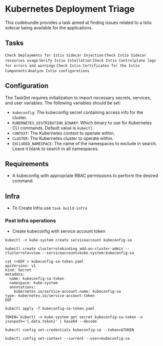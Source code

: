 # Kubernetes Deployment Triage

This codebundle provides a task aimed at finding issues related to a Istio sidecar being available for the applications.

## Tasks
`Check Deployments for Istio Sidecar Injection`
`Check Istio Sidecar resources usage`
`Verify Istio Istallation`
`Check Istio Controlplane logs for errors and warnings`
`Check Istio Certificates for the Istio Components`
`Analyze Istio configurations`


## Configuration
The TaskSet requires initialization to import necessary secrets, services, and user variables. The following variables should be set:

- `kubeconfig`: The kubeconfig secret containing access info for the cluster.
- `KUBERNETES_DISTRIBUTION_BINARY`: Which binary to use for Kubernetes CLI commands. Default value is `kubectl`.
- `CONTEXT`: The Kubernetes context to operate within.
- `CLUSTER`: The Kubernetes cluster to operate within.
- `EXCLUDED_NAMESPACE`: The name of the namespaces to exclude in search. Leave it blank to search in all namespaces.

## Requirements
- A kubeconfig with appropriate RBAC permissions to perform the desired command.

## Infra
- To Create Infra use `task build-infra`

### Post Infra operations
- Create kubeconfig with service account token

```
kubectl -n kube-system create serviceaccount kubeconfig-sa
```

```
kubectl create clusterrolebinding add-on-cluster-admin --clusterrole=view --serviceaccount=kube-system:kubeconfig-sa
```

```
cat <<EOF > kubeconfig-sa-token.yaml
apiVersion: v1
kind: Secret
metadata:
  name: kubeconfig-sa-token
  namespace: kube-system
  annotations:
    kubernetes.io/service-account.name: kubeconfig-sa
type: kubernetes.io/service-account-token
EOF
```

```
kubectl apply -f kubeconfig-sa-token.yaml
```

```
TOKEN=`kubectl -n kube-system get secret kubeconfig-sa-token -o jsonpath='{.data.token}' | base64 --decode`
```

```
kubectl config set-credentials kubeconfig-sa --token=$TOKEN
```

```
kubectl config set-context --current --user=kubeconfig-sa
```



